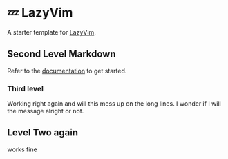 # 💤 LazyVim

A starter template for [LazyVim](https://github.com/LazyVim/LazyVim).

## Second Level Markdown

Refer to the [documentation](https://lazyvim.github.io/installation) to get started.

### Third level

<!--Here we go-->

Working right again and will this mess up on the long lines. I wonder if I will the message alright or not.

## Level Two again

works fine
